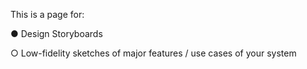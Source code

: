 This is a page for:

● Design Storyboards

○ Low-fidelity sketches of major features / use cases of your system
